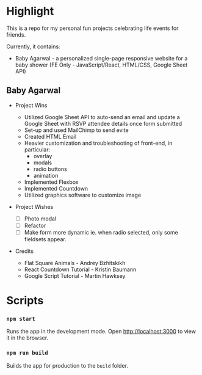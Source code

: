 # Highlight 

This is a repo for my personal fun projects celebrating life events for friends. 

Currently, it contains: 
* Baby Agarwal - a personalized single-page responsive website for a baby shower (FE Only - JavaScript/React, HTML/CSS, Google Sheet API)

## Baby Agarwal
* Project Wins
  * Utilized Google Sheet API to auto-send an email and update a Google Sheet with RSVP attendee details once form submitted 
  * Set-up and used MailChimp to send evite
  * Created HTML Email
  * Heavier customization and troubleshooting of front-end, in particular:
    * overlay
    * modals
    * radio buttons
    * animation
  * Implemented Flexbox
  * Implemented Countdown
  * Utilized graphics software to customize image

* Project Wishes
  - [ ] Photo modal
  - [ ] Refactor
  - [ ] Make form more dynamic ie. when radio selected, only some fieldsets appear.

* Credits
  * Flat Square Animals - Andrey Bzhitskikh
  * React Countdown Tutorial - Kristin Baumann
  * Google Script Tutorial - Martin Hawksey


# Scripts

### `npm start`

Runs the app in the development mode. Open [http://localhost:3000](http://localhost:3000) to view it in the browser.

### `npm run build`

Builds the app for production to the `build` folder.<br>
